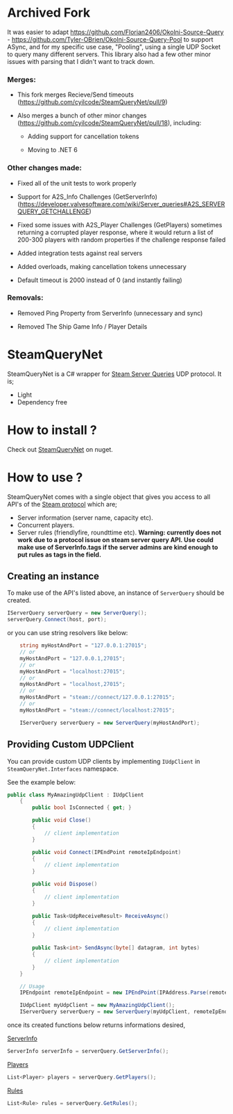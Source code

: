 # Archived Fork 
It was easier to adapt https://github.com/Florian2406/Okolni-Source-Query - https://github.com/Tyler-OBrien/Okolni-Source-Query-Pool  to support ASync, and for my specific use case, "Pooling", using a single UDP Socket to query many different servers. This library also had a few other minor issues with parsing that I didn't want to track down.


### Merges:

* This fork merges Recieve/Send timeouts (https://github.com/cyilcode/SteamQueryNet/pull/9)

* Also merges a bunch of other minor changes (https://github.com/cyilcode/SteamQueryNet/pull/18), including:

    * Adding support for cancellation tokens

    * Moving to .NET 6


### Other changes made:

* Fixed all of the unit tests to work properly

* Support for A2S_Info Challenges (GetServerInfo) (https://developer.valvesoftware.com/wiki/Server_queries#A2S_SERVERQUERY_GETCHALLENGE)

* Fixed some issues with A2S_Player Challenges (GetPlayers) sometimes returning a corrupted player response, where it would return a list of 200-300 players with random properties if the challenge response failed

* Added integration tests against real servers

* Added overloads, making cancellation tokens unnecessary

* Default timeout is 2000 instead of 0 (and instantly failing)


### Removals:

* Removed Ping Property from ServerInfo (unnecessary and sync)

* Removed The Ship Game Info / Player Details





# SteamQueryNet


SteamQueryNet is a C# wrapper for [Steam Server Queries](https://developer.valvesoftware.com/wiki/Server_queries) UDP protocol. It is;

* Light
* Dependency free


# How to install ?

Check out [SteamQueryNet](https://www.nuget.org/packages/SteamQueryNet/) on nuget.

# How to use ?

SteamQueryNet comes with a single object that gives you access to all API's of the [Steam protocol](https://developer.valvesoftware.com/wiki/Server_queries) which are;

* Server information (server name, capacity etc).
* Concurrent players.
* Server rules (friendlyfire, roundttime etc). **Warning: currently does not work due to a protocol issue on steam server query API. Use could make use of ServerInfo.tags if the server admins are kind enough to put rules as tags in the field.**

## Creating an instance
To make use of the API's listed above, an instance of `ServerQuery` should be created.

```csharp
IServerQuery serverQuery = new ServerQuery();
serverQuery.Connect(host, port);
```

or you can use string resolvers like below:

```csharp
    string myHostAndPort = "127.0.0.1:27015";
    // or
    myHostAndPort = "127.0.0.1,27015";
    // or
    myHostAndPort = "localhost:27015";
    // or
    myHostAndPort = "localhost,27015";
    // or
    myHostAndPort = "steam://connect/127.0.0.1:27015";
    // or
    myHostAndPort = "steam://connect/localhost:27015";

    IServerQuery serverQuery = new ServerQuery(myHostAndPort);
```

## Providing Custom UDPClient

You can provide custom UDP clients by implementing `IUdpClient` in `SteamQueryNet.Interfaces` namespace.

See the example below:
```csharp
public class MyAmazingUdpClient : IUdpClient
    {
        public bool IsConnected { get; }

        public void Close()
        {
            // client implementation
        }

        public void Connect(IPEndPoint remoteIpEndpoint)
        {
            // client implementation
        }

        public void Dispose()
        {
            // client implementation
        }

        public Task<UdpReceiveResult> ReceiveAsync()
        {
            // client implementation
        }

        public Task<int> SendAsync(byte[] datagram, int bytes)
        {
            // client implementation
        }
    }

    // Usage
    IPEndpoint remoteIpEndpoint = new IPEndPoint(IPAddress.Parse(remoteServerIp), remoteServerPort);

    IUdpClient myUdpClient = new MyAmazingUdpClient();
    IServerQuery serverQuery = new ServerQuery(myUdpClient, remoteIpEndpoint);
```

once its created functions below returns informations desired,

[ServerInfo](https://github.com/cyilcode/SteamQueryNet/blob/master/SteamQueryNet/SteamQueryNet/Models/ServerInfo.cs)
```csharp
ServerInfo serverInfo = serverQuery.GetServerInfo();
```

[Players](https://github.com/cyilcode/SteamQueryNet/blob/master/SteamQueryNet/SteamQueryNet/Models/Player.cs)
```csharp
List<Player> players = serverQuery.GetPlayers();
```

[Rules](https://github.com/cyilcode/SteamQueryNet/blob/master/SteamQueryNet/SteamQueryNet/Models/Rule.cs)
```csharp
List<Rule> rules = serverQuery.GetRules();
```

